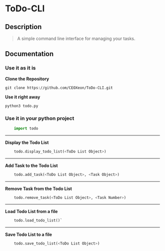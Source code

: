 # ToDo-CLI

## Description

> A simple command line interface for managing your tasks.

## Documentation

### Use it as it is

**Clone the Repository**

    git clone https://github.com/CEOXeon/ToDo-CLI.git

**Use it right away**

    python3 todo.py




### Use it in your python project

```python
    import todo
```

---

**Display the Todo List**

```python
    todo.display_todo_list(<ToDo List Object>)
```

---

**Add Task to the Todo List**

```python
    todo.add_task(<ToDo List Object>, <Task Object>)
```

---

**Remove Task from the Todo List**

```python
    todo.remove_task(<ToDo List Object>, <Task Number>)
```

---

**Load Todo List from a file**

```python
    todo.load_todo_list()`
```

---

**Save Todo List to a file**

```python
    todo.save_todo_list(<ToDo List Object>)
```
